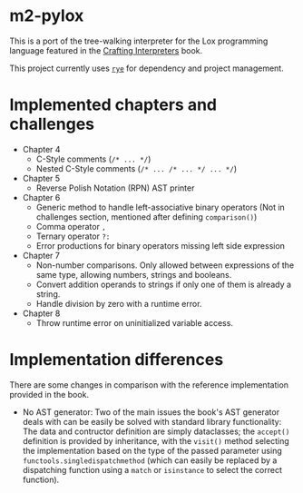 # m2-pylox

This is a port of the tree-walking interpreter for the Lox programming language featured in the [Crafting Interpreters](https://craftinginterpreters.com/) book.

This project currently uses [`rye`](https://rye-up.com/) for dependency and project management.

# Implemented chapters and challenges

* Chapter 4
    - C-Style comments (`/* ... */`)
    - Nested C-Style comments (`/* ... /* ... */ ... */`)
* Chapter 5
    - Reverse Polish Notation (RPN) AST printer
* Chapter 6
    - Generic method to handle left-associative binary operators (Not in challenges section, mentioned after defining `comparison()`)
    - Comma operator `,`
    - Ternary operator `?:`
    - Error productions for binary operators missing left side expression
* Chapter 7
    - Non-number comparisons. Only allowed between expressions of the same type, allowing numbers, strings and booleans.
    - Convert addition operands to strings if only one of them is already a string.
    - Handle division by zero with a runtime error.
* Chapter 8
    - Throw runtime error on uninitialized variable access.

# Implementation differences

There are some changes in comparison with the reference implementation provided in the book.

* No AST generator: Two of the main issues the book's AST generator deals with can be easily be solved with standard library functionality: The data and contructor definition are simply dataclasses; the `accept()` definition is provided by inheritance, with the `visit()` method selecting the implementation based on the type of the passed parameter using `functools.singledispatchmethod` (which can easily be replaced by a dispatching function using a `match` or `isinstance` to select the correct function).